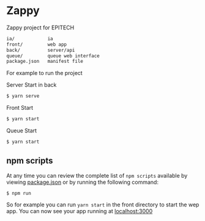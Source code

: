 # Zappy

Zappy project for EPITECH

```txt
ia/            ia
front/         web app
back/          server/api
queue/         queue web interface
package.json   manifest file
```

For example to run the project

Server Start in back
```bash
$ yarn serve
```

Front Start
```bash
$ yarn start
```

Queue Start
```bash
$ yarn start
```

## npm scripts

At any time you can review the complete list of `npm scripts` available by viewing
[package.json](./package.json) or by running the following command:

```
$ npm run
```

So for example you can run `yarn start` in the front directory to start the wep app. You can now see your
app running at [localhost:3000](https://localhost:3000)
